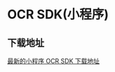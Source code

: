 # OCR SDK(小程序)

## 下载地址

[最新的小程序 OCR SDK 下载地址](https://ai-sdk-release-1254418846.cos.ap-guangzhou.myqcloud.com/ocr/1.1.0/OCR_MP_SDK_V1.1.0%20.zip)

